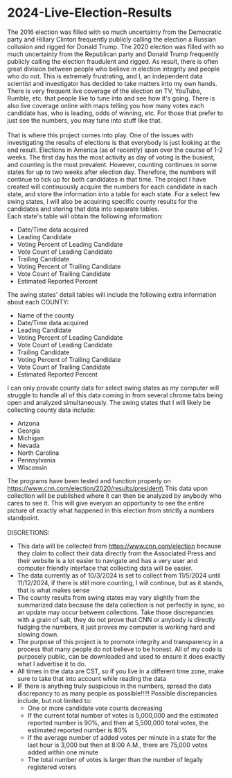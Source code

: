 # 2024-Live-Election-Results
The 2016 election was filled with so much uncertainty from the Democratic party and Hillary Clinton frequently publicly calling the election a Russian collusion and rigged for Donald Trump. The 2020 election was filled with so much uncertainty from the Republican party and Donald Trump frequently publicly calling the election fraudulent and rigged. As result, there is often great division between people who believe in election integrity and people who do not. This is extremely frustrating, and I, an independent data scientist and investigator has decided to take matters into my own hands. There is very frequent live coverage of the election on TV, YouTube, Rumble, etc. that people like to tune into and see how it's going. There is also live coverage online with maps telling you how many votes each candidate has, who is leading, odds of winning, etc. For those that prefer to just see the numbers, you may tune into stuff like that.\
\
That is where this project comes into play. One of the issues with investigating the results of elections is that everybody is just looking at the end result. Elections in America (as of recently) span over the course of 1-2 weeks. The first day has the most activity as day of voting is the busiest, and counting is the most prevalent. However, counting continues in some states for up to two weeks after election day. Therefore, the numbers will continue to tick up for both candidates in that time. The project I have created will continuously acquire the numbers for each candidate in each state, and store the information into a table for each state. For a select few swing states, I will also be acquiring specific county results for the candidates and storing that data into separate tables.\
Each state's table will obtain the following information:
- Date/Time data acquired
- Leading Candidate
- Voting Percent of Leading Candidate
- Vote Count of Leading Candidate
- Trailing Candidate
- Voting Percent of Trailing Candidate
- Vote Count of Trailing Candidate
- Estimated Reported Percent

<!-- end of the list -->

The swing states' detail tables will include the following extra information about each COUNTY:
- Name of the county
- Date/Time data acquired
- Leading Candidate
- Voting Percent of Leading Candidate
- Vote Count of Leading Candidate
- Trailing Candidate
- Voting Percent of Trailing Candidate
- Vote Count of Trailing Candidate
- Estimated Reported Percent

<!-- end of the list -->

I can only provide county data for select swing states as my computer will struggle to handle all of this data coming in from several chrome tabs being open and analyzed simultaneously. The swing states that I will likely be collecting county data include:
- Arizona
- Georgia
- Michigan
- Nevada
- North Carolina
- Pennsylvania
- Wisconsin

<!-- end of the list -->

The programs have been tested and function properly on https://www.cnn.com/election/2020/results/president\
This data upon collection will be published where it can then be analyzed by anybody who cares to see it. This will give everyon an opportunity to see the entire picture of exactly what happened in this election from strictly a numbers standpoint. \
\
DISCRETIONS:
- This data will be collected from https://www.cnn.com/election because they claim to collect their data directly from the Associated Press and their website is a lot easier to navigate and has a very user and computer friendly interface that collecting data will be easier.
- The data currently as of 10/3/2024 is set to collect from 11/5/2024 until 11/12/2024, if there is still more counting, I will continue, but as it stands, that is what makes sense
- The county results from swing states may vary slightly from the summarized data because the data collection is not perfectly in sync, so an update may occur between collections. Take those discrepancies with a grain of salt, they do not prove that CNN or anybody is directly fudging the numbers, it just proves my computer is working hard and slowing down.
- The purpose of this project is to promote integrity and transparency in a process that many people do not believe to be honest. All of my code is purposely public, can be downloaded and used to ensure it does exactly what I advertise it to do.
- All times in the data are CST, so if you live in a different time zone, make sure to take that into account while reading the data
- IF there is anything truly suspicious in the numbers, spread the data discrepancy to as many people as possible!!!!! Possible discrepancies include, but not limited to:
  - One or more candidate vote counts decreasing
  - If the current total number of votes is 5,000,000 and the estimated reported number is 90%, and then at 5,500,000 total votes, the estimated reported number is 80%
  - If the average number of added votes per minute in a state for the last hour is 3,000 but then at 8:00 A.M., there are 75,000 votes added within one minute
  - The total number of votes is larger than the number of legally registered voters

